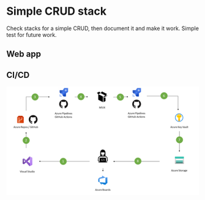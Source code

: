 # Simple CRUD stack
Check stacks for a simple CRUD, then document it and make it work. Simple test for future work.

## Web app


## CI/CD
![Alt text](images/devops-windows-architecture.png)
